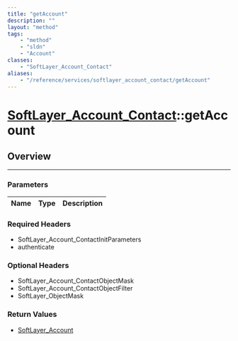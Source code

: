 ```yaml
---
title: "getAccount"
description: ""
layout: "method"
tags:
    - "method"
    - "sldn"
    - "Account"
classes:
    - "SoftLayer_Account_Contact"
aliases:
    - "/reference/services/softlayer_account_contact/getAccount"
---
```

# [SoftLayer_Account_Contact](/reference/services/SoftLayer_Account_Contact)::getAccount





## Overview 


-----

### Parameters 
|Name | Type | Description |
| --- | --- | --- |


### Required Headers
* SoftLayer_Account_ContactInitParameters
* authenticate


### Optional Headers
* SoftLayer_Account_ContactObjectMask
* SoftLayer_Account_ContactObjectFilter
* SoftLayer_ObjectMask

### Return Values
* <a href='/reference/datatypes/SoftLayer_Account'>SoftLayer_Account </a>




